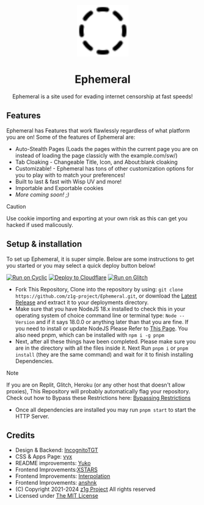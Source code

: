 <div>
  <p align="center">
    <img src="./public/icon.svg" height="135" width="135">
  </p>
  <h1 align="center">Ephemeral</h1>
  <p align="center">Ephemeral is a site used for evading internet censorship at fast speeds!</p>
</div>

## Features

Ephemeral has Features that work flawlessly regardless of what platform you are on!
Some of the features of Ephemeral are:

- Auto-Stealth Pages (Loads the pages within the current page you are on instead of loading the page classicly with the example.com/sw/)
- Tab Cloaking - Changeable Title, Icon, and About:blank cloaking
- Customizable! - Ephemeral has tons of other customization options for you to play with to match your preferences!
- Built to last & fast with Wisp UV and more!
- Importable and Exportable cookies 
- _More coming soon! ;)_

> [!CAUTION]
> Use cookie importing and exporting at your own risk as this can get you hacked if used malicously.

## Setup & installation

To set up Ephemeral, it is super simple. Below are some instructions to get you started or you may select a quick deploy button below!

[![Run on Cyclic](https://raw.githubusercontent.com/BinBashBanana/deploy-buttons/master/buttons/official/cyclic.svg)](https://app.cyclic.sh/api/app/deploy/z1g-project/Ephemeral)
[![Deploy to Cloudflare](https://raw.githubusercontent.com/z1g-project/terbium/main/static/resources/cflogo.png)](https://github.com/z1g-project/Terbium/wiki/Deploy-to-Cloudflare-Pages)
[![Run on Glitch](https://raw.githubusercontent.com/BinBashBanana/deploy-buttons/master/buttons/official/glitch.svg)](https://glitch.com/edit/#!/import/github/z1g-project/Ephemeral)

- Fork This Repository, Clone into the repository by using: `git clone https://github.com/z1g-project/Ephemeral.git`, or download the [Latest Release](https://github.com/z1g-project/Ephemeral/releases) and extract it to your deployments directory.
- Make sure that you have NodeJS 18.x installed to check this in your operating system of choice command line or terminal type: `Node --Version` and if it says 18.0.0 or anything later than that you are fine. If you need to install or update NodeJS Please Refer to [This Page](https://nodejs.org/en/download). You also need pnpm, which can be installed with `npm i -g pnpm`
- Next, after all these things have been completed. Please make sure you are in the directory with all the files inside it. Next Run `pnpm i` or `pnpm install` (they are the same command) and wait for it to finish installing Dependencies.

> [!NOTE]
> If you are on Replit, Glitch, Heroku (or any other host that doesn't allow proxies), This Repository will probably automatically flag your repository. Check out how to Bypass these Restrictions here: [Bypassing Restrictions](https://github.com/holy-unblocker/website-aio/wiki/Circumventing-deployment-restrictions)

- Once all dependencies are installed you may run `pnpm start` to start the HTTP Server.

## Credits

- Design & Backend: [IncognitoTGT](https://github.com/IncognitoTGT)
- CSS & Apps Page: [vyx](https://github.com/vbnm0)
- README improvements: [Yuko](https://github.com/yu6x)
- Frontend Improvements:[XSTARS](https://github.com/notplayingallday383)
- Frontend Improvements: [Interpolation](https://github.com/interpolation-0)
- Frontend Improvements: [anshnk](https://github.com/anshnk)
- (C) Copyright 2021-2024 [z1g Project](https://github.com/z1g-project/) All rights reserved
- Licensed under [The MIT License](https://github.com/z1g-project/ephemeral/blob/master/LICENSE)
